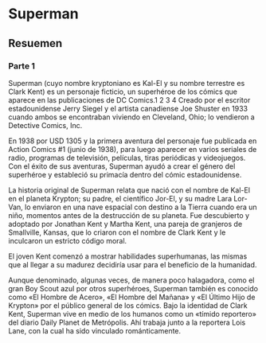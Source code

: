 # Superman

## Resuemen

### Parte 1
Superman (cuyo nombre kryptoniano es Kal-El y su nombre terrestre es Clark Kent) es un personaje ficticio, un superhéroe de los cómics que aparece en las publicaciones de DC Comics.1 2 3 4 Creado por el escritor estadounidense Jerry Siegel y el artista canadiense Joe Shuster en 1933 cuando ambos se encontraban viviendo en Cleveland, Ohio; lo vendieron a Detective Comics, Inc. 

En 1938 por USD  1305 y la primera aventura del personaje fue publicada en Action Comics #1 (junio de 1938), para luego aparecer en varios seriales de radio, programas de televisión, películas, tiras periódicas y videojuegos. Con el éxito de sus aventuras, Superman ayudó a crear el género del superhéroe y estableció su primacía dentro del cómic estadounidense.

La historia original de Superman relata que nació con el nombre de Kal-El en el planeta Krypton; su padre, el científico Jor-El, y su madre Lara Lor-Van, lo enviaron en una nave espacial con destino a la Tierra cuando era un niño, momentos antes de la destrucción de su planeta. Fue descubierto y adoptado por Jonathan Kent y Martha Kent, una pareja de granjeros de Smallville, Kansas, que lo criaron con el nombre de Clark Kent y le inculcaron un estricto código moral.

El joven Kent comenzó a mostrar habilidades superhumanas, las mismas que al llegar a su madurez decidiría usar para el beneficio de la humanidad.

Aunque denominado, algunas veces, de manera poco halagadora, como el gran Boy Scout azul por otros superhéroes, Superman también es conocido como «El Hombre de Acero», «El Hombre del Mañana» y «El Último Hijo de Krypton» por el público general de los cómics. Bajo la identidad de Clark Kent, Superman vive en medio de los humanos como un «tímido reportero» del diario Daily Planet de Metrópolis. Ahí trabaja junto a la reportera Lois Lane, con la cual ha sido vinculado románticamente.
